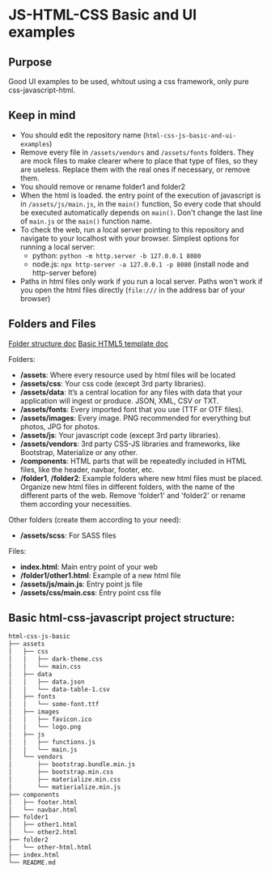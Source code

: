 # JS-HTML-CSS Basic and UI examples

## Purpose

Good UI examples to be used, whitout using a css framework, only pure css-javascript-html.


## Keep in mind

* You should edit the repository name (`html-css-js-basic-and-ui-examples`)
* Remove every file in `/assets/vendors` and `/assets/fonts` folders. They are mock files to make clearer where to place that type of files, so they are useless. Replace them with the real ones if necessary, or remove them.
* You should remove or rename folder1 and folder2
* When the html is loaded. the entry point of the execution of javascript is in `/assets/js/main.js`, in the `main()` function, So every code that should be executed automatically depends on `main()`. Don't change the last line of `main.js` or the `main()` function name.
* To check the web, run a local server pointing to this repository and navigate to your localhost with your browser. Simplest options for running a local server:
  * python: `python -m http.server -b 127.0.0.1 8080`
  * node.js: `npx http-server -a 127.0.0.1 -p 8080` (install node and http-server before)
* Paths in html files only work if you run a local server. Paths won't work if you open the html files directly (`file:///` in the address bar of your browser)


## Folders and Files

[Folder structure doc](https://appcropolis.com/blog/organize-html-css-javascript-files)
[Basic HTML5 template doc](https://www.sitepoint.com/a-basic-html5-template/)

Folders:
* **/assets**: Where every resource used by html files will be located
* **/assets/css**: Your css code (except 3rd party libraries).
* **/assets/data**: It’s a central location for any files with data that your application will ingest or produce. JSON, XML, CSV or TXT.
* **/assets/fonts**: Every imported font that you use (TTF or OTF files).
* **/assets/images**: Every image. PNG recommended for everything but photos, JPG for photos.
* **/assets/js**: Your javascript code (except 3rd party libraries).
* **/assets/vendors**: 3rd party CSS-JS libraries and frameworks, like Bootstrap, Materialize or any other.
* **/components**: HTML parts that will be repeatedly included in HTML files, like the header, navbar, footer, etc.
* **/folder1**, **/folder2**: Example folders where new html files must be placed. Organize new html files in different folders, with the name of the different parts of the web. Remove 'folder1' and 'folder2' or rename them according your necessities.

Other folders (create them according to your need):
* **/assets/scss**: For SASS files

Files:
* **index.html**: Main entry point of your web
* **/folder1/other1.html**: Example of a new html file
* **/assets/js/main.js**: Entry point js file
* **/assets/css/main.css**: Entry point css file


## Basic html-css-javascript project structure:

```bash
html-css-js-basic
├── assets
│   ├── css
│   │   ├── dark-theme.css
│   │   └── main.css
│   ├── data
│   │   ├── data.json
│   │   └── data-table-1.csv
│   ├── fonts
│   │   └── some-font.ttf
│   ├── images
│   │   ├── favicon.ico
│   │   └── logo.png
│   ├── js
│   │   ├── functions.js
│   │   └── main.js
│   └── vendors
│       ├── bootstrap.bundle.min.js
│       ├── bootstrap.min.css
│       ├── materialize.min.css
│       └── matierialize.min.js
├── components
│   ├── footer.html
│   └── navbar.html
├── folder1
│   ├── other1.html
│   └── other2.html
├── folder2
│   └── other-html.html
├── index.html
└── README.md

```
